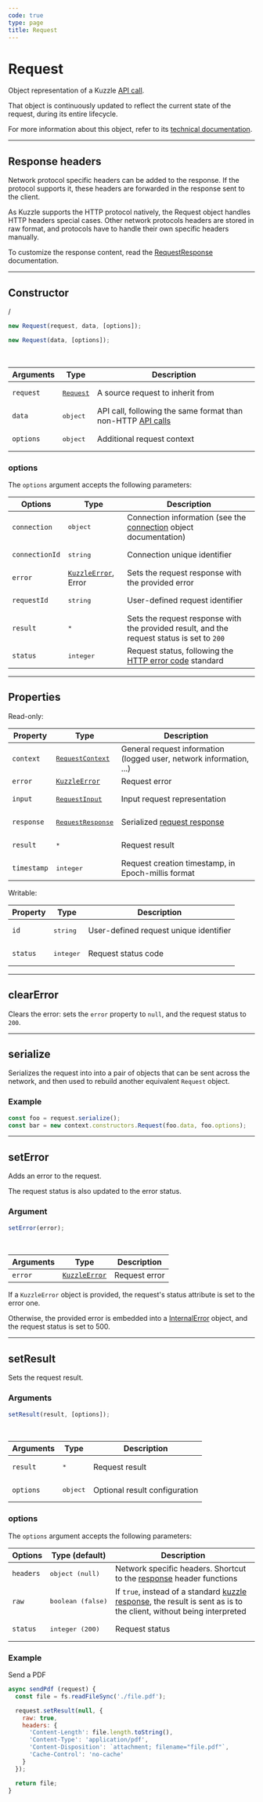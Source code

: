 ```yaml
---
code: true
type: page
title: Request
---
```


# Request



Object representation of a Kuzzle [API call](/core/1/api/essentials/query-syntax).

That object is continuously updated to reflect the current state of the request, during its entire lifecycle.

For more information about this object, refer to its [technical documentation](https://github.com/kuzzleio/kuzzle-common-objects/blob/master/README.md#request).

---

## Response headers

Network protocol specific headers can be added to the response. If the protocol supports it, these headers are forwarded in the response sent to the client.

As Kuzzle supports the HTTP protocol natively, the Request object handles HTTP headers special cases.
Other network protocols headers are stored in raw format, and protocols have to handle
their own specific headers manually.

To customize the response content, read the [RequestResponse](https://github.com/kuzzleio/kuzzle-common-objects#requestresponse) documentation.

---

## Constructor

 / <DeprecatedBadge version="1.2.0" />

```js
new Request(request, data, [options]);
```

<SinceBadge version="1.2.0" />

```js
new Request(data, [options]);
```

<br/>

| Arguments | Type                                              | Description                                                                                        |
| --------- | ------------------------------------------------- | -------------------------------------------------------------------------------------------------- |
| `request` | <a href="#request"><pre>Request</pre></a> | A source request to inherit from                                                                   |
| `data`    | <pre>object</pre>                                 | API call, following the same format than non-HTTP [API calls](/core/1/api/essentials/query-syntax) |
| `options` | <pre>object</pre>                                 | Additional request context                                                                         |

### options

The `options` argument accepts the following parameters:

| Options        | Type                                                        | Description                                                                                                                                                                                                                |
| -------------- | ----------------------------------------------------------- | -------------------------------------------------------------------------------------------------------------------------------------------------------------------------------------------------------------------------- |
| `connection`   | <pre>object</pre>                                           | <SinceBadge version="1.4.1" /> Connection information (see the <a href=https://github.com/kuzzleio/kuzzle-common-objects/blob/master/README.md#requestcontextconnection-object-format>connection</a> object documentation) |
| `connectionId` | <pre>string</pre>                                           | <DeprecatedBadge version="1.4.1" /> Connection unique identifier                                                                                                                                                           |
| `error`        | [`KuzzleError`](/core/1/plugins/errors), Error</pre> | Sets the request response with the provided error                                                                                                                                                                          |
| `requestId`    | <pre>string</pre>                                           | User-defined request identifier                                                                                                                                                                                            |
| `result`       | <pre>\*</pre>                                               | Sets the request response with the provided result, and the request status is set to `200`                                                                                                                                 |
| `status`       | <pre>integer</pre>                                          | Request status, following the [HTTP error code](https://en.wikipedia.org/wiki/List_of_HTTP_status_codes) standard                                                                                                          |

---

## Properties

Read-only:

| Property    | Type                                                                                                                               | Description                                                           |
| ----------- | ---------------------------------------------------------------------------------------------------------------------------------- | --------------------------------------------------------------------- |
| `context`   | <pre><a href=https://github.com/kuzzleio/kuzzle-common-objects/blob/master/README.md#modelsrequestcontext>RequestContext</a></pre> | General request information (logged user, network information, ...)   |
| `error`     | [`KuzzleError`](/core/1/plugins/errors)                                                                               | Request error                                                         |
| `input`     | <pre><a href=https://github.com/kuzzleio/kuzzle-common-objects/blob/master/README.md#modelsrequestinput>RequestInput</a></pre>     | Input request representation                                          |
| `response`  | <pre><a href=https://github.com/kuzzleio/kuzzle-common-objects#requestresponse>RequestResponse</a></pre>                           | Serialized [request response](/core/1/api/essentials/kuzzle-response) |
| `result`    | <pre>\*</pre>                                                                                                                      | Request result                                                        |
| `timestamp` | <pre>integer</pre>                                                                                                                 | Request creation timestamp, in Epoch-millis format                    |

Writable:

| Property | Type               | Description                            |
| -------- | ------------------ | -------------------------------------- |
| `id`     | <pre>string</pre>  | User-defined request unique identifier |
| `status` | <pre>integer</pre> | Request status code                    |

---

## clearError



Clears the error: sets the `error` property to `null`, and the request status to `200`.

---

## serialize



Serializes the request into into a pair of objects that can be sent across the network, and then used to rebuild another equivalent `Request` object.

### Example

```js
const foo = request.serialize();
const bar = new context.constructors.Request(foo.data, foo.options);
```

---

## setError



Adds an error to the request.

The request status is also updated to the error status.

### Argument

```js
setError(error);
```

<br/>

| Arguments | Type                                                 | Description   |
| --------- | ---------------------------------------------------- | ------------- |
| `error`   | [`KuzzleError`](/core/1/plugins/errors) | Request error |

If a `KuzzleError` object is provided, the request's status attribute is set to the error one.

Otherwise, the provided error is embedded into a [InternalError](/core/1/plugins/plugin-context/errors/internalerror) object, and the request status is set to 500.

---

## setResult



Sets the request result.

### Arguments

```js
setResult(result, [options]);
```

<br/>

| Arguments | Type              | Description                   |
| --------- | ----------------- | ----------------------------- |
| `result`  | <pre>\*</pre>     | Request result                |
| `options` | <pre>object</pre> | Optional result configuration |

### options

The `options` argument accepts the following parameters:

| Options   | Type (default)             | Description                                                                                                                                                   |
| --------- | -------------------------- | ------------------------------------------------------------------------------------------------------------------------------------------------------------- |
| `headers` | <pre>object (null)</pre>   | Network specific headers. Shortcut to the [response](https://github.com/kuzzleio/kuzzle-common-objects#requestresponse) header functions                      |
| `raw`     | <pre>boolean (false)</pre> | If `true`, instead of a standard [kuzzle response](/core/1/api/essentials/kuzzle-response), the result is sent as is to the client, without being interpreted |
| `status`  | <pre>integer (200)</pre>   | Request status                                                                                                                                                |
### Example

Send a PDF

```js
async sendPdf (request) {
  const file = fs.readFileSync('./file.pdf');

  request.setResult(null, {
    raw: true,
    headers: {
      'Content-Length': file.length.toString(),
      'Content-Type': 'application/pdf',
      'Content-Disposition': `attachment; filename="file.pdf"`,
      'Cache-Control': 'no-cache'
    }
  });

  return file;
}
```
